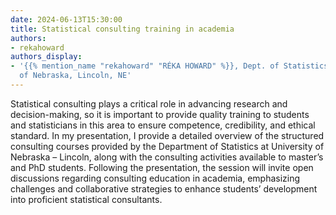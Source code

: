 ```yaml
---
date: 2024-06-13T15:30:00
title: Statistical consulting training in academia
authors:
- rekahoward
authors_display:
- '{{% mention_name "rekahoward" "RÉKA HOWARD" %}}, Dept. of Statistics, University
  of Nebraska, Lincoln, NE'
---
```

Statistical consulting plays a critical role in advancing research and decision-making, so it is important to provide quality training to students and statisticians in this area to ensure competence, credibility, and ethical standard. In my presentation, I provide a detailed overview of the structured consulting courses provided by the Department of Statistics at University of Nebraska – Lincoln, along with the consulting activities available to master’s and PhD students. Following the presentation, the session will invite open discussions regarding consulting education in academia, emphasizing challenges and collaborative strategies to enhance students’ development into proficient statistical consultants.
